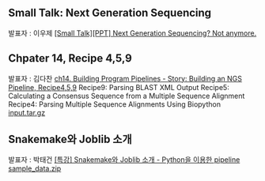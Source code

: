 ## Small Talk: Next Generation Sequencing
발표자 : 이우제
[[Small Talk][PPT] Next Generation Sequencing? Not anymore.](https://docs.google.com/file/d/0B-pXWKIJ7T5mUXVROFFKcFhydTQ)

## Chpater 14, Recipe 4,5,9
발표자 : 김다찬
[ch14. Building Program Pipelines - Story: Building an NGS Pipeline, Recipe4,5,9](http://nbviewer.ipython.org/github/biopy/biopy.github.io/blob/master/notebook/Part2/Week6/ch14_building_program_pipelines.ipynb)
Recipe9: Parsing BLAST XML Output
Recipe5: Calculating a Consensus Sequence from a Multiple Sequence Alignment
Recipe4: Parsing Multiple Sequence Alignments Using Biopython
[input.tar.gz](https://docs.google.com/file/d/0B7kKQBzpG_kedVJtOWdXZVBJazQ/edit)

## Snakemake와 Joblib 소개
발표자 : 박태건
[[특강] Snakemake와 Joblib 소개 - Python을 이용한 pipeline](http://nbviewer.ipython.org/github/biopy/biopy.github.io/blob/master/notebook/Part2/Week6/snakemake_joblib_pipeline.ipynb)
[sample_data.zip](https://docs.google.com/file/d/0B6jbwcJs7zv_bnpZbG1DZFJGY1U/edit)